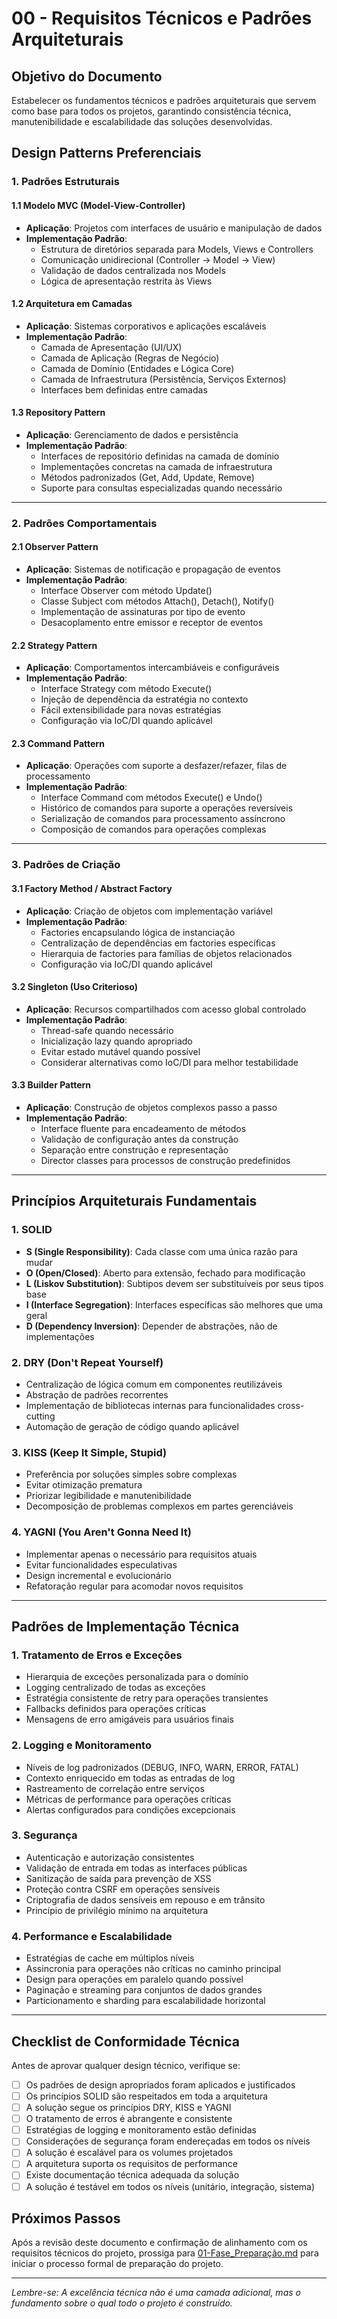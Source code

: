 # 00 - Requisitos Técnicos e Padrões Arquiteturais

## Objetivo do Documento
Estabelecer os fundamentos técnicos e padrões arquiteturais que servem como base para todos os projetos, garantindo consistência técnica, manutenibilidade e escalabilidade das soluções desenvolvidas.

## Design Patterns Preferenciais

### 1. Padrões Estruturais

#### 1.1 Modelo MVC (Model-View-Controller)
- **Aplicação**: Projetos com interfaces de usuário e manipulação de dados
- **Implementação Padrão**:
  - Estrutura de diretórios separada para Models, Views e Controllers
  - Comunicação unidirecional (Controller → Model → View)
  - Validação de dados centralizada nos Models
  - Lógica de apresentação restrita às Views

#### 1.2 Arquitetura em Camadas
- **Aplicação**: Sistemas corporativos e aplicações escaláveis
- **Implementação Padrão**:
  - Camada de Apresentação (UI/UX)
  - Camada de Aplicação (Regras de Negócio)
  - Camada de Domínio (Entidades e Lógica Core)
  - Camada de Infraestrutura (Persistência, Serviços Externos)
  - Interfaces bem definidas entre camadas

#### 1.3 Repository Pattern
- **Aplicação**: Gerenciamento de dados e persistência
- **Implementação Padrão**:
  - Interfaces de repositório definidas na camada de domínio
  - Implementações concretas na camada de infraestrutura
  - Métodos padronizados (Get, Add, Update, Remove)
  - Suporte para consultas especializadas quando necessário

---

### 2. Padrões Comportamentais

#### 2.1 Observer Pattern
- **Aplicação**: Sistemas de notificação e propagação de eventos
- **Implementação Padrão**:
  - Interface Observer com método Update()
  - Classe Subject com métodos Attach(), Detach(), Notify()
  - Implementação de assinaturas por tipo de evento
  - Desacoplamento entre emissor e receptor de eventos

#### 2.2 Strategy Pattern
- **Aplicação**: Comportamentos intercambiáveis e configuráveis
- **Implementação Padrão**:
  - Interface Strategy com método Execute()
  - Injeção de dependência da estratégia no contexto
  - Fácil extensibilidade para novas estratégias
  - Configuração via IoC/DI quando aplicável

#### 2.3 Command Pattern
- **Aplicação**: Operações com suporte a desfazer/refazer, filas de processamento
- **Implementação Padrão**:
  - Interface Command com métodos Execute() e Undo()
  - Histórico de comandos para suporte a operações reversíveis
  - Serialização de comandos para processamento assíncrono
  - Composição de comandos para operações complexas

---

### 3. Padrões de Criação

#### 3.1 Factory Method / Abstract Factory
- **Aplicação**: Criação de objetos com implementação variável
- **Implementação Padrão**:
  - Factories encapsulando lógica de instanciação
  - Centralização de dependências em factories específicas
  - Hierarquia de factories para famílias de objetos relacionados
  - Configuração via IoC/DI quando aplicável

#### 3.2 Singleton (Uso Criterioso)
- **Aplicação**: Recursos compartilhados com acesso global controlado
- **Implementação Padrão**:
  - Thread-safe quando necessário
  - Inicialização lazy quando apropriado
  - Evitar estado mutável quando possível
  - Considerar alternativas como IoC/DI para melhor testabilidade

#### 3.3 Builder Pattern
- **Aplicação**: Construção de objetos complexos passo a passo
- **Implementação Padrão**:
  - Interface fluente para encadeamento de métodos
  - Validação de configuração antes da construção
  - Separação entre construção e representação
  - Director classes para processos de construção predefinidos

---

## Princípios Arquiteturais Fundamentais

### 1. SOLID
- **S (Single Responsibility)**: Cada classe com uma única razão para mudar
- **O (Open/Closed)**: Aberto para extensão, fechado para modificação
- **L (Liskov Substitution)**: Subtipos devem ser substituíveis por seus tipos base
- **I (Interface Segregation)**: Interfaces específicas são melhores que uma geral
- **D (Dependency Inversion)**: Depender de abstrações, não de implementações

### 2. DRY (Don't Repeat Yourself)
- Centralização de lógica comum em componentes reutilizáveis
- Abstração de padrões recorrentes
- Implementação de bibliotecas internas para funcionalidades cross-cutting
- Automação de geração de código quando aplicável

### 3. KISS (Keep It Simple, Stupid)
- Preferência por soluções simples sobre complexas
- Evitar otimização prematura
- Priorizar legibilidade e manutenibilidade
- Decomposição de problemas complexos em partes gerenciáveis

### 4. YAGNI (You Aren't Gonna Need It)
- Implementar apenas o necessário para requisitos atuais
- Evitar funcionalidades especulativas
- Design incremental e evolucionário
- Refatoração regular para acomodar novos requisitos

---

## Padrões de Implementação Técnica

### 1. Tratamento de Erros e Exceções
- Hierarquia de exceções personalizada para o domínio
- Logging centralizado de todas as exceções
- Estratégia consistente de retry para operações transientes
- Fallbacks definidos para operações críticas
- Mensagens de erro amigáveis para usuários finais

### 2. Logging e Monitoramento
- Níveis de log padronizados (DEBUG, INFO, WARN, ERROR, FATAL)
- Contexto enriquecido em todas as entradas de log
- Rastreamento de correlação entre serviços
- Métricas de performance para operações críticas
- Alertas configurados para condições excepcionais

### 3. Segurança
- Autenticação e autorização consistentes
- Validação de entrada em todas as interfaces públicas
- Sanitização de saída para prevenção de XSS
- Proteção contra CSRF em operações sensíveis
- Criptografia de dados sensíveis em repouso e em trânsito
- Princípio de privilégio mínimo na arquitetura

### 4. Performance e Escalabilidade
- Estratégias de cache em múltiplos níveis
- Assincronia para operações não críticas no caminho principal
- Design para operações em paralelo quando possível
- Paginação e streaming para conjuntos de dados grandes
- Particionamento e sharding para escalabilidade horizontal

---

## Checklist de Conformidade Técnica

Antes de aprovar qualquer design técnico, verifique se:

- [ ] Os padrões de design apropriados foram aplicados e justificados
- [ ] Os princípios SOLID são respeitados em toda a arquitetura
- [ ] A solução segue os princípios DRY, KISS e YAGNI
- [ ] O tratamento de erros é abrangente e consistente
- [ ] Estratégias de logging e monitoramento estão definidas
- [ ] Considerações de segurança foram endereçadas em todos os níveis
- [ ] A solução é escalável para os volumes projetados
- [ ] A arquitetura suporta os requisitos de performance
- [ ] Existe documentação técnica adequada da solução
- [ ] A solução é testável em todos os níveis (unitário, integração, sistema)

## Próximos Passos

Após a revisão deste documento e confirmação de alinhamento com os requisitos técnicos do projeto, prossiga para [01-Fase_Preparação.md](01) para iniciar o processo formal de preparação do projeto.

---

*Lembre-se: A excelência técnica não é uma camada adicional, mas o fundamento sobre o qual todo o projeto é construído.*